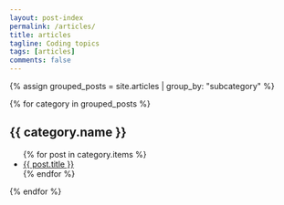 ```yaml
---
layout: post-index
permalink: /articles/
title: articles
tagline: Coding topics
tags: [articles]
comments: false
---
```


{% assign grouped_posts = site.articles | group_by: "subcategory" %}

{% for category in grouped_posts %}
  <h2>{{ category.name }}</h2> <!-- Exibe "docker", "using-container", etc. -->

  <ul>
    {% for post in category.items %}
      <li><a href="{{ post.url }}">{{ post.title }}</a></li>
    {% endfor %}
  </ul>
{% endfor %}




<!-- {% for post in site.categories.coding %}
  {% capture category1 %}{{ post.categories[0] }}{% endcapture %}
  {% capture category2 %}{{ post.categories[1] }}{% endcapture %}
  
  <h2>{{ category1 }} > {{ category2 }}</h2>
  <h3><a href="{{ site.url }}{{ post.url }}" title="{{ post.title }}">{{ post.title }}</a></h3>
  <p><i><small>Posted: {{ post.date | date: "%B %-d, %Y"}} Updated: {{ post.modified | date: "%B %-d, %Y"}}</small></i></p>
  <p>{{ post.excerpt | strip_html | truncate: 160 }}</p>
{% endfor %} -->